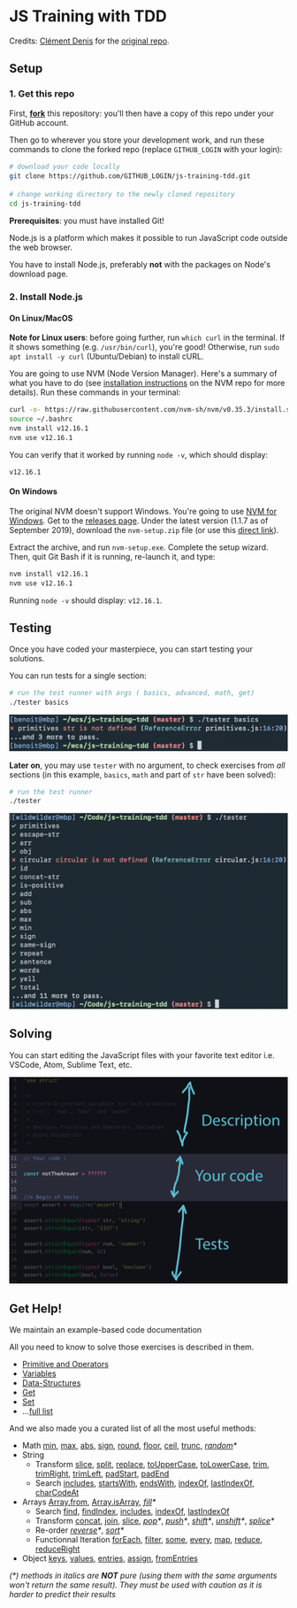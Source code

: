 # JS Training with TDD

Credits: [Clément Denis](https://github.com/kigiri) for the [original repo](https://github.com/nan-academy/js-training).

## Setup

### 1. Get this repo

First, [**fork**](https://github.com/WildCodeSchool/js-training-tdd/fork?fragment=1) this repository: you'll then have a copy of this repo under your GitHub account.

Then go to wherever you store your development work, and run these commands to clone the forked repo (replace `GITHUB_LOGIN` with your login):

```sh
# download your code locally
git clone https://github.com/GITHUB_LOGIN/js-training-tdd.git

# change working directory to the newly cloned repository
cd js-training-tdd
```
**Prerequisites**: you must have installed Git!

Node.js is a platform which makes it possible to run JavaScript code outside the web browser.

You have to install Node.js, preferably **not** with the packages on Node's download page.

### 2. Install Node.js

#### On Linux/MacOS

**Note for Linux users**: before going further, run `which curl` in the terminal. If it shows something (e.g. `/usr/bin/curl`), you're good! Otherwise, run `sudo apt install -y curl` (Ubuntu/Debian) to install cURL.

You are going to use NVM (Node Version Manager). Here's a summary of what you have to do (see [installation instructions](https://github.com/nvm-sh/nvm#installation-and-update) on the NVM repo for more details). Run these commands in your terminal:

```sh
curl -o- https://raw.githubusercontent.com/nvm-sh/nvm/v0.35.3/install.sh | bash
source ~/.bashrc
nvm install v12.16.1
nvm use v12.16.1
```

You can verify that it worked by running `node -v`, which should display:

    v12.16.1

#### On Windows

The original NVM doesn't support Windows. You're going to use [NVM for Windows](https://github.com/coreybutler/nvm-windows). Get to the [releases page](https://github.com/coreybutler/nvm-windows/releases). Under the latest version (1.1.7 as of September 2019), download the `nvm-setup.zip` file (or use this [direct link](https://github.com/coreybutler/nvm-windows/releases/download/1.1.7/nvm-setup.zip)).

Extract the archive, and run `nvm-setup.exe`. Complete the setup wizard. Then, quit Git Bash if it is running, re-launch it, and type:

```sh
nvm install v12.16.1
nvm use v12.16.1
```

Running `node -v` should display: `v12.16.1`.

## Testing

Once you have coded your masterpiece, you can start testing your solutions.

You can run tests for a single section:
```sh
# run the test runner with args ( basics, advanced, math, get)
./tester basics
```

![output-tester-basics](img/output-tester-basics.png)

**Later on**, you may use `tester` with no argument, to check exercises from _all_ sections (in this example, `basics`, `math` and part of `str` have been solved):

```sh
# run the test runner
./tester
```
![output-tester](img/output-tester.png)

## Solving

You can start editing the JavaScript files with your favorite text editor i.e. VSCode, Atom, Sublime Text, etc.

![where-to-code](img/where-to-code.png)

## Get Help!

We maintain an example-based code documentation

All you need to know to solve those exercises is described in them.
- [Primitive and Operators](examples/primitive-and-operators.js)
- [Variables](examples/variables.js)
- [Data-Structures](examples/data-structures.js)
- [Get](examples/get.js)
- [Set](examples/set.js)
- ...[full list](https://github.com/WildCodeSchool/js-training-tdd/tree/master/examples)

And we also made you a curated list of all the most useful methods:

- Math
  [min](https://devdocs.io/javascript/global_objects/math/min),
  [max](https://devdocs.io/javascript/global_objects/math/max),
  [abs](https://devdocs.io/javascript/global_objects/math/abs),
  [sign](https://devdocs.io/javascript/global_objects/math/sign),
  [round](https://devdocs.io/javascript/global_objects/math/round),
  [floor](https://devdocs.io/javascript/global_objects/math/floor),
  [ceil](https://devdocs.io/javascript/global_objects/math/ceil),
  [trunc](https://devdocs.io/javascript/global_objects/math/trunc),
  _[random](https://devdocs.io/javascript/global_objects/math/random)*_
- String
  - Transform
    [slice](https://devdocs.io/javascript/global_objects/string/slice),
    [split](https://devdocs.io/javascript/global_objects/string/split),
    [replace](https://devdocs.io/javascript/global_objects/string/replace),
    [toUpperCase](https://devdocs.io/javascript/global_objects/string/touppercase),
    [toLowerCase](https://devdocs.io/javascript/global_objects/string/tolowercase),
    [trim](https://devdocs.io/javascript/global_objects/string/trim),
    [trimRight](https://devdocs.io/javascript/global_objects/string/trimright),
    [trimLeft](https://devdocs.io/javascript/global_objects/string/trimleft),
    [padStart](https://devdocs.io/javascript/global_objects/string/padstart),
    [padEnd](https://devdocs.io/javascript/global_objects/string/padend)
  - Search
    [includes](https://devdocs.io/javascript/global_objects/string/includes),
    [startsWith](https://devdocs.io/javascript/global_objects/string/startswith),
    [endsWith](https://devdocs.io/javascript/global_objects/string/endswith),
    [indexOf](https://devdocs.io/javascript/global_objects/string/indexof),
    [lastIndexOf](https://devdocs.io/javascript/global_objects/string/lastindexof),
    [charCodeAt](https://devdocs.io/javascript/global_objects/string/charcodeat)
- Arrays
[Array.from](https://devdocs.io/javascript/global_objects/array/from),
[Array.isArray](https://devdocs.io/javascript/global_objects/array/isarray),
_[fill](https://devdocs.io/javascript/global_objects/array/fill)*_
  - Search
    [find](https://devdocs.io/javascript/global_objects/array/find),
    [findIndex](https://devdocs.io/javascript/global_objects/array/findindex),
    [includes](https://devdocs.io/javascript/global_objects/array/includes),
    [indexOf](https://devdocs.io/javascript/global_objects/array/indexof),
    [lastIndexOf](https://devdocs.io/javascript/global_objects/array/lastindexof)
  - Transform
    [concat](https://devdocs.io/javascript/global_objects/array/concat),
    [join](https://devdocs.io/javascript/global_objects/array/join),
    [slice](https://devdocs.io/javascript/global_objects/array/slice),
    _[pop](https://devdocs.io/javascript/global_objects/array/pop)*_,
    _[push](https://devdocs.io/javascript/global_objects/array/push)*_,
    _[shift](https://devdocs.io/javascript/global_objects/array/shift)*_,
    _[unshift](https://devdocs.io/javascript/global_objects/array/unshift)*_,
    _[splice](https://devdocs.io/javascript/global_objects/array/splice)*_
  - Re-order
    _[reverse](https://devdocs.io/javascript/global_objects/array/reverse)*_,
    _[sort](https://devdocs.io/javascript/global_objects/array/sort)*_
  - Functionnal Iteration
    [forEach](https://devdocs.io/javascript/global_objects/array/foreach),
    [filter](https://devdocs.io/javascript/global_objects/array/filter),
    [some](https://devdocs.io/javascript/global_objects/array/some),
    [every](https://devdocs.io/javascript/global_objects/array/every),
    [map](https://devdocs.io/javascript/global_objects/array/map),
    [reduce](https://devdocs.io/javascript/global_objects/array/reduce),
    [reduceRight](https://devdocs.io/javascript/global_objects/array/reduceright)
- Object
  [keys](https://devdocs.io/javascript/global_objects/object/keys),
  [values](https://devdocs.io/javascript/global_objects/object/values),
  [entries](https://devdocs.io/javascript/global_objects/object/entries),
  [assign](https://devdocs.io/javascript/global_objects/object/assign),
  [fromEntries](https://devdocs.io/javascript/global_objects/object/fromEntries)

_(*) methods in italics are **NOT** pure (using them with the same arguments won't return the same result).
They must be used with caution as it is harder to predict their results_
